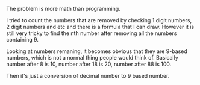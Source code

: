 The problem is more math than programming.

I tried to count the numbers that are removed by checking 1 digit numbers, 2 digit numbers and etc and there is a formula that I can draw. However it is still very tricky to find the nth number after removing all the numbers containing 9.

Looking at numbers remaning, it becomes obvious that they are 9-based numbers, which is not a normal thing people would think of. Basically number after 8 is 10, number after 18 is 20, number after 88 is 100.

Then it's just a conversion of decimal number to 9 based number.
